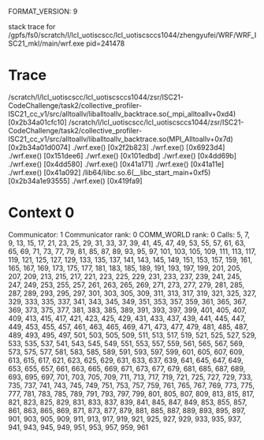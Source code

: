FORMAT_VERSION: 9

stack trace for /gpfs/fs0/scratch/l/lcl_uotiscscc/lcl_uotiscsccs1044/zhengyufei/WRF/WRF_ISC21_mkl/main/wrf.exe pid=241478

# Trace

/scratch/l/lcl_uotiscscc/lcl_uotiscsccs1044/zsr/ISC21-CodeChallenge/task2/collective_profiler-ISC21_cc_v1/src/alltoallv/liballtoallv_backtrace.so(_mpi_alltoallv+0xd4) [0x2b34a01cfc10]
/scratch/l/lcl_uotiscscc/lcl_uotiscsccs1044/zsr/ISC21-CodeChallenge/task2/collective_profiler-ISC21_cc_v1/src/alltoallv/liballtoallv_backtrace.so(MPI_Alltoallv+0x7d) [0x2b34a01d0074]
./wrf.exe() [0x2f2b823]
./wrf.exe() [0x6923d4]
./wrf.exe() [0x151dee6]
./wrf.exe() [0x101edbd]
./wrf.exe() [0x4dd69b]
./wrf.exe() [0x4dd580]
./wrf.exe() [0x41a171]
./wrf.exe() [0x41a11e]
./wrf.exe() [0x41a092]
/lib64/libc.so.6(__libc_start_main+0xf5) [0x2b34a1e93555]
./wrf.exe() [0x419fa9]

# Context 0

Communicator: 1
Communicator rank: 0
COMM_WORLD rank: 0
Calls: 5, 7, 9, 13, 15, 17, 21, 23, 25, 29, 31, 33, 37, 39, 41, 45, 47, 49, 53, 55, 57, 61, 63, 65, 69, 71, 73, 77, 79, 81, 85, 87, 89, 93, 95, 97, 101, 103, 105, 109, 111, 113, 117, 119, 121, 125, 127, 129, 133, 135, 137, 141, 143, 145, 149, 151, 153, 157, 159, 161, 165, 167, 169, 173, 175, 177, 181, 183, 185, 189, 191, 193, 197, 199, 201, 205, 207, 209, 213, 215, 217, 221, 223, 225, 229, 231, 233, 237, 239, 241, 245, 247, 249, 253, 255, 257, 261, 263, 265, 269, 271, 273, 277, 279, 281, 285, 287, 289, 293, 295, 297, 301, 303, 305, 309, 311, 313, 317, 319, 321, 325, 327, 329, 333, 335, 337, 341, 343, 345, 349, 351, 353, 357, 359, 361, 365, 367, 369, 373, 375, 377, 381, 383, 385, 389, 391, 393, 397, 399, 401, 405, 407, 409, 413, 415, 417, 421, 423, 425, 429, 431, 433, 437, 439, 441, 445, 447, 449, 453, 455, 457, 461, 463, 465, 469, 471, 473, 477, 479, 481, 485, 487, 489, 493, 495, 497, 501, 503, 505, 509, 511, 513, 517, 519, 521, 525, 527, 529, 533, 535, 537, 541, 543, 545, 549, 551, 553, 557, 559, 561, 565, 567, 569, 573, 575, 577, 581, 583, 585, 589, 591, 593, 597, 599, 601, 605, 607, 609, 613, 615, 617, 621, 623, 625, 629, 631, 633, 637, 639, 641, 645, 647, 649, 653, 655, 657, 661, 663, 665, 669, 671, 673, 677, 679, 681, 685, 687, 689, 693, 695, 697, 701, 703, 705, 709, 711, 713, 717, 719, 721, 725, 727, 729, 733, 735, 737, 741, 743, 745, 749, 751, 753, 757, 759, 761, 765, 767, 769, 773, 775, 777, 781, 783, 785, 789, 791, 793, 797, 799, 801, 805, 807, 809, 813, 815, 817, 821, 823, 825, 829, 831, 833, 837, 839, 841, 845, 847, 849, 853, 855, 857, 861, 863, 865, 869, 871, 873, 877, 879, 881, 885, 887, 889, 893, 895, 897, 901, 903, 905, 909, 911, 913, 917, 919, 921, 925, 927, 929, 933, 935, 937, 941, 943, 945, 949, 951, 953, 957, 959, 961

